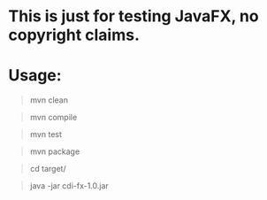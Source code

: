 # This is just for testing JavaFX, no copyright claims.

# Usage:

> mvn clean

> mvn compile

> mvn test

> mvn package

> cd target/

> java -jar cdi-fx-1.0.jar